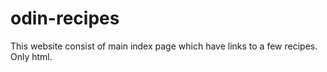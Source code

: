 # odin-recipes
This website consist of main index page which have links to a few recipes.
Only html.